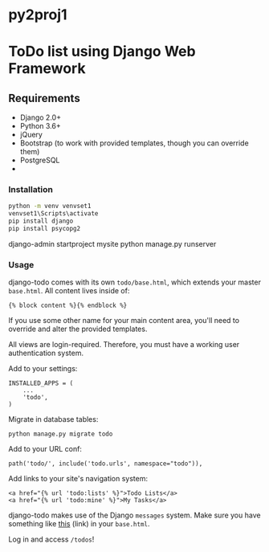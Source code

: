 # py2proj1
# ToDo list using Django Web Framework
## Requirements

* Django 2.0+
* Python 3.6+
* jQuery
* Bootstrap (to work with provided templates, though you can override them)
* PostgreSQL
* 
### Installation
```bash
python -m venv venvset1
venvset1\Scripts\activate
pip install django
pip install psycopg2
```

django-admin startproject mysite
python manage.py runserver
### Usage
django-todo comes with its own `todo/base.html`, which extends your master `base.html`. All content lives inside of:

`{% block content %}{% endblock %}`

If you use some other name for your main content area, you'll need to override and alter the provided templates.

All views are login-required. Therefore, you must have a working user authentication system.

Add to your settings:

```
INSTALLED_APPS = (
    ...
    'todo',
)
```

Migrate in database tables:

`python manage.py migrate todo`

Add to your URL conf:

`path('todo/', include('todo.urls', namespace="todo")),`

Add links to your site's navigation system:

```
<a href="{% url 'todo:lists' %}">Todo Lists</a>
<a href="{% url 'todo:mine' %}">My Tasks</a>
```

django-todo makes use of the Django `messages` system. Make sure you have something like [this](https://docs.djangoproject.com/en/2.1/ref/contrib/messages/#displaying-messages) (link) in your `base.html`.

Log in and access `/todos`!
